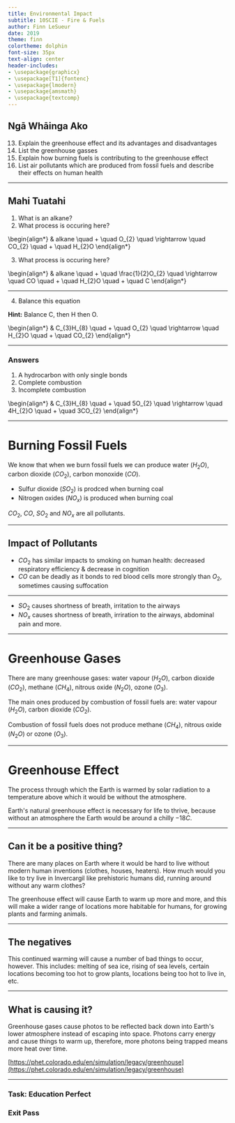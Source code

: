 ```yaml
---
title: Environmental Impact
subtitle: 10SCIE - Fire & Fuels
author: Finn LeSueur
date: 2019
theme: finn
colortheme: dolphin
font-size: 35px
text-align: center
header-includes:
- \usepackage{graphicx}
- \usepackage[T1]{fontenc}
- \usepackage{lmodern}
- \usepackage{amsmath}
- \usepackage{textcomp}
---
```


## Ngā Whāinga Ako

13. Explain the greenhouse effect and its advantages and disadvantages
14. List the greenhouse gasses
15. Explain how burning fuels is contributing to the greenhouse effect
16. List air pollutants which are produced from fossil fuels and describe their effects on human health

---

## Mahi Tuatahi

1. What is an alkane?
2. What process is occuring here?

\begin{align*}
    & alkane \quad + \quad O_{2} \quad \rightarrow \quad CO_{2} \quad + \quad H_{2}O
\end{align*}

3. What process is occuring here?

\begin{align*}
    & alkane \quad + \quad \frac{1}{2}O_{2} \quad \rightarrow \quad CO \quad + \quad H_{2}O \quad + \quad C
\end{align*}

---

4. Balance this equation

__Hint:__ Balance C, then H then O.

\begin{align*}
    & C_{3}H_{8} \quad + \quad O_{2} \quad \rightarrow \quad H_{2}O \quad + \quad CO_{2}
\end{align*}

---

### Answers

1. A hydrocarbon with only single bonds
2. Complete combustion
3. Incomplete combustion

\begin{align*}
    & C_{3}H_{8} \quad + \quad 5O_{2} \quad \rightarrow \quad 4H_{2}O \quad + \quad 3CO_{2}
\end{align*}

---

# Burning Fossil Fuels

We know that when we burn fossil fuels we can produce water ($H_{2}O$), carbon dioxide ($CO_{2}$), carbon monoxide ($CO$).

- Sulfur dioxide ($SO_{2}$) is prodced when burning coal
- Nitrogen oxides ($NO_{x}$) is produced when burning coal

$CO_{2}$, $CO$, $SO_{2}$ and $NO_{x}$ are all pollutants.

---

## Impact of Pollutants

- $CO_{2}$ has similar impacts to smoking on human health: decreased respiratory efficiency & decrease in cognition
- $CO$ can be deadly as it bonds to red blood cells more strongly than $O_{2}$, sometimes causing suffocation

---

- $SO_{2}$ causes shortness of breath, irritation to the airways
- $NO_{x}$ causes shortness of breath, irriration to the airways, abdominal pain and more.

---

# Greenhouse Gases

There are many greenhouse gases: water vapour ($H_{2}O$), carbon dioxide ($CO_{2}$), methane ($CH_{4}$), nitrous oxide ($N_{2}O$), ozone ($O_{3}$).

The main ones produced by combustion of fossil fuels are: water vapour ($H_{2}O$), carbon dioxide ($CO_{2}$).

Combustion of fossil fuels does not produce methane ($CH_{4}$), nitrous oxide ($N_{2}O$) or ozone ($O_{3}$).

---

# Greenhouse Effect

The process through which the Earth is warmed by solar radiation to a temperature above which it would be without the atmosphere.

Earth's natural greenhouse effect is necessary for life to thrive, because without an atmosphere the Earth would be around a chilly $-18C$.

---

## Can it be a positive thing?

There are many places on Earth where it would be hard to live without modern human inventions (clothes, houses, heaters). How much would you like to try live in Invercargil like prehistoric humans did, running around without any warm clothes?

The greenhouse effect will cause Earth to warm up more and more, and this will make a wider range of locations more habitable for humans, for growing plants and farming animals.

---

## The negatives

This continued warming will cause a number of bad things to occur, however. This includes: melting of sea ice, rising of sea levels, certain locations becoming too hot to grow plants, locations being too hot to live in, etc.

---

## What is causing it?

Greenhouse gases cause photos to be reflected back down into Earth's lower atmosphere instead of escaping into space. Photons carry energy and cause things to warm up, therefore, more photons being trapped means more heat over time.

[https://phet.colorado.edu/en/simulation/legacy/greenhouse](https://phet.colorado.edu/en/simulation/legacy/greenhouse)

---

### Task: Education Perfect
### Exit Pass